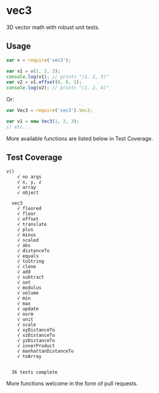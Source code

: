# vec3

3D vector math with robust unit tests.

## Usage

```js
var v = require('vec3');

var v1 = v(1, 2, 3);
console.log(v1); // prints "(1, 2, 3)"
var v2 = v1.offset(0, 0, 1);
console.log(v2); // prints "(1, 2, 4)"
```

Or:

```js
var Vec3 = require('vec3').Vec3;

var v1 = new Vec3(1, 2, 3);
// etc...
```

More available functions are listed below in Test Coverage.

## Test Coverage

```
v()
    √ no args 
    √ x, y, z 
    √ array 
    √ object 

  vec3
    √ floored 
    √ floor 
    √ offset 
    √ translate 
    √ plus 
    √ minus 
    √ scaled 
    √ abs 
    √ distanceTo 
    √ equals 
    √ toString 
    √ clone 
    √ add 
    √ subtract 
    √ set 
    √ modulus 
    √ volume 
    √ min 
    √ max 
    √ update 
    √ norm 
    √ unit 
    √ scale 
    √ xyDistanceTo 
    √ xzDistanceTo 
    √ yzDistanceTo 
    √ innerProduct 
    √ manhattanDistanceTo 
    √ toArray 


  36 tests complete
```

More functions welcome in the form of pull requests.
